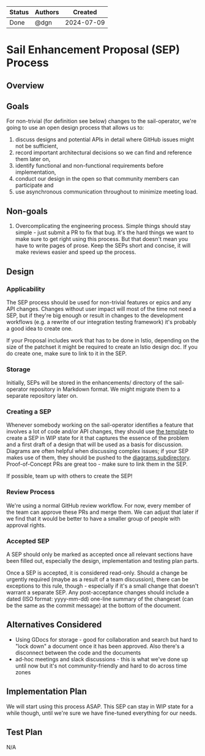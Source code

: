 |Status                                             | Authors      | Created    | 
|---------------------------------------------------|--------------|------------|
|Done                                               | @dgn         | 2024-07-09 |

# Sail Enhancement Proposal (SEP) Process

## Overview


## Goals
For non-trivial (for definition see below) changes to the sail-operator, we're going to use an open design process that allows us to:
1. discuss designs and potential APIs in detail where GitHub issues might not be sufficient,
1. record important architectural decisions so we can find and reference them later on,
1. identify functional and non-functional requirements before implementation,
1. conduct our design in the open so that community members can participate and
1. use asynchronous communication throughout to minimize meeting load.

## Non-goals
1. Overcomplicating the engineering process. Simple things should stay simple - just submit a PR to fix that bug. It's the hard things we want to make sure to get right using this process. But that doesn't mean you have to write pages of prose. Keep the SEPs short and concise, it will make reviews easier and speed up the process.

## Design

### Applicability
The SEP process should be used for non-trivial features or epics and any API changes. Changes without user impact will most of the time not need a SEP, but if they're big enough or result in changes to the development workflows (e.g. a rewrite of our integration testing framework) it's probably a good idea to create one.

If your Proposal includes work that has to be done in Istio, depending on the size of the patchset it might be required to create an Istio design doc. If you do create one, make sure to link to it in the SEP.

### Storage
Initially, SEPs will be stored in the enhancements/ directory of the sail-operator repository in Markdown format. We might migrate them to a separate repository later on.

### Creating a SEP
Whenever somebody working on the sail-operator identifies a feature that involves a lot of code and/or API changes, they should use [the template](./SEP0-template.md) to create a SEP in WIP state for it that captures the essence of the problem and a first draft of a design that will be used as a basis for discussion. Diagrams are often helpful when discussing complex issues; if your SEP makes use of them, they should be pushed to the [diagrams subdirectory](./diagrams/). Proof-of-Concept PRs are great too - make sure to link them in the SEP.

If possible, team up with others to create the SEP!

### Review Process
We're using a normal GitHub review workflow. For now, every member of the team can approve these PRs and merge them. We can adjust that later if we find that it would be better to have a smaller group of people with approval rights.

### Accepted SEP
A SEP should only be marked as accepted once all relevant sections have been filled out, especially the design, implementation and testing plan parts.

Once a SEP is accepted, it is considered read-only. Should a change be urgently required (maybe as a result of a team discussion), there can be exceptions to this rule, though - especially if it's a small change that doesn't warrant a separate SEP. Any post-acceptance changes should include a dated (ISO format: yyyy-mm-dd) one-line summary of the changeset (can be the same as the commit message) at the bottom of the document.

## Alternatives Considered

* Using GDocs for storage - good for collaboration and search but hard to "lock down" a document once it has been approved. Also there's a disconnect between the code and the documents
* ad-hoc meetings and slack discussions - this is what we've done up until now but it's not community-friendly and hard to do across time zones

## Implementation Plan

We will start using this process ASAP. This SEP can stay in WIP state for a while though, until we're sure we have fine-tuned everything for our needs.

## Test Plan

N/A
